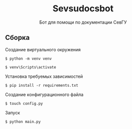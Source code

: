 <h1 align="center">Sevsudocsbot</h1>

<p align="center">Бот для помощи по документации СевГУ</p>

## Сборка <a name = "about"></a>


Создание виртуального окружения
```
$ python -m venv venv
```
```
$ venv\Scripts\activate
```
Установка требуемых зависимостей
```
$ pip install -r requirements.txt
```
Создание конфигурационного файла
```
$ touch config.py
```
Запуск
```
$ python main.py
```
